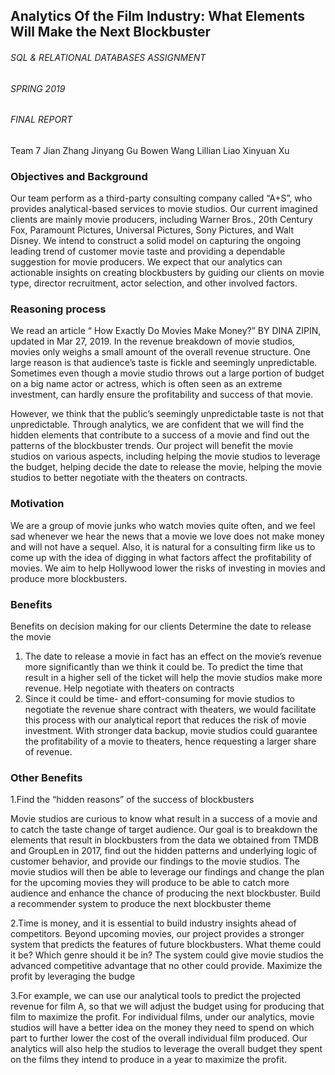 ## Analytics Of the Film Industry: What Elements Will Make the Next Blockbuster


###### SQL & RELATIONAL DATABASES ASSIGNMENT
###### SPRING 2019
###### FINAL REPORT

Team 7
Jian Zhang
Jinyang Gu
Bowen Wang
Lillian Liao
Xinyuan Xu

### Objectives and Background 
Our team perform as a third-party consulting company called “A+S”, who provides analytical-based services to movie studios. Our current imagined clients are mainly movie producers, including Warner Bros., 20th Century Fox, Paramount Pictures, Universal Pictures, Sony Pictures, and Walt Disney. We intend to construct a solid model on capturing the ongoing leading trend of customer movie taste and providing a dependable suggestion for movie producers. We expect that our analytics can actionable insights on creating blockbusters by guiding our clients on movie type, director recruitment, actor selection, and other involved factors. 

### Reasoning process
We read an article “ How Exactly Do Movies Make Money?” BY DINA ZIPIN, updated in Mar 27, 2019. In the revenue breakdown of movie studios, movies only weighs a small amount of the overall revenue structure. One large reason is that audience’s taste is fickle and seemingly unpredictable. Sometimes even though a movie studio throws out a large portion of budget on a big name actor or actress, which is often seen as an extreme investment, can hardly ensure the profitability and success of that movie. 

However, we think that the public’s seemingly unpredictable taste is not that unpredictable. Through analytics, we are confident that we will find the hidden elements that contribute to a success of a movie and find out the patterns of the blockbuster trends. Our project will benefit the movie studios on various aspects, including helping the movie studios to leverage the budget, helping decide the date to release the movie, helping the movie studios to better negotiate with the theaters on contracts. 

### Motivation
We are a group of movie junks who watch movies quite often, and we feel sad whenever we hear the news that a movie we love does not make money and will not have a sequel. Also, it is natural for a consulting firm like us to come up with the idea of digging in what factors affect the profitability of movies. We aim to help Hollywood lower the risks of investing in movies and produce more blockbusters.

### Benefits
Benefits on decision making for our clients
Determine the date to release the movie 
1. The date to release a movie in fact has an effect on the movie’s revenue more  significantly than we think it could be. To predict the time that result in a higher sell of the ticket will help the movie studios make more revenue.
Help negotiate with theaters on contracts 
2. Since it could be time- and effort-consuming for movie studios to negotiate the revenue share contract with theaters, we would facilitate this process with our analytical report that reduces the risk of movie investment. With stronger data backup, movie studios could guarantee the profitability of a movie to theaters, hence requesting a larger share of revenue.
### Other Benefits
1.Find the “hidden reasons” of the success of blockbusters

Movie studios are curious to know what result in a success of a movie and to catch the taste change of target audience. Our goal is to breakdown the elements that result in blockbusters from the data we obtained from TMDB and GroupLen in 2017, find out the hidden patterns and underlying logic of customer behavior, and provide our findings to the movie studios. The movie studios will then be able to leverage our findings and change the plan for the upcoming movies they will produce to be able to catch more audience and enhance the chance of producing the next blockbuster. 
Build a recommender system to produce the next blockbuster theme

2.Time is money, and it is essential to build industry insights ahead of competitors. Beyond upcoming movies, our project provides a stronger system that predicts the features of future blockbusters. What theme could it be? Which genre should it be in? The system could give movie studios the advanced competitive advantage that no other could provide.
Maximize the profit by leveraging the budge

3.For example, we can use our analytical tools to predict the projected revenue for film A, so that we will adjust the budget using for producing that film to maximize the profit. For individual films, under our analytics, movie studios will have a better idea on the money they need to spend on which part to further lower the cost of the overall individual film produced. Our analytics will also help the studios to leverage the overall budget they spent on the films they intend to produce in a year to maximize the profit.
